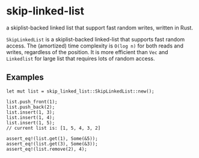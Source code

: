 # skip-linked-list
a skiplist-backed linked list that support fast random writes, written in Rust.

`SkipLinkedList` is a skiplist-backed linked-list that supports fast random access.
The (amortized) time complexity is `O(log n)` for both reads and writes, regardless of the position.
It is more efficient than `Vec` and `Linkedlist` for large list that requires lots of random access.

## Examples
```
let mut list = skip_linked_list::SkipLinkedList::new();

list.push_front(1);
list.push_back(2);
list.insert(1, 3);
list.insert(1, 4);
list.insert(1, 5);
// current list is: [1, 5, 4, 3, 2]

assert_eq!(list.get(1), Some(&5));
assert_eq!(list.get(3), Some(&3));
assert_eq!(list.remove(2), 4);
```
